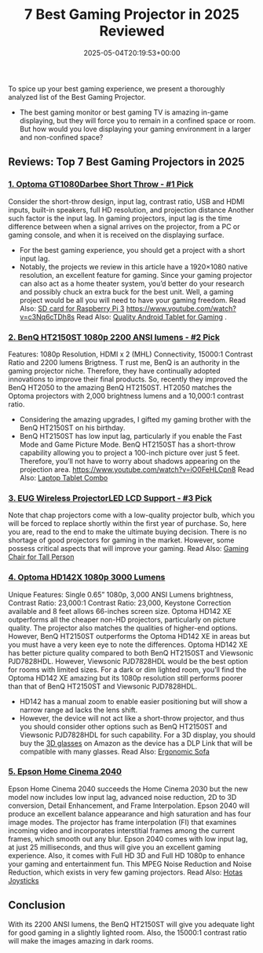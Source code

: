 ﻿---
layout: post
title: 7 Best Gaming Projector in 2025 Reviewed
date: '2025-05-04T20:19:53+00:00'
categories:
- Motherboards
tags: []
slug: /best-gaming-projector/
lastmod: 2025-05-07T12:21:24+03:00
---

To spice up your best gaming experience, we present a thoroughly analyzed list of the Best Gaming Projector.
- The best gaming monitor or best gaming TV is amazing in-game displaying, but they will force you to remain in a confined space or room.
But how would you love displaying your gaming environment in a larger and non-confined space?
## Reviews: Top 7 Best Gaming Projectors in 2025
### [1. Optoma GT1080Darbee Short Throw - #1 Pick](https://www.amazon.com/dp/B06XHG92Y5/?tag=p-policy-20)
Consider the short-throw design, input lag, contrast ratio, USB and HDMI inputs, built-in speakers, full HD resolution, and projection distance Another such factor is the input lag.
In gaming projectors, input lag is the time difference between when a signal arrives on the projector, from a PC or gaming console, and when it is received on the displaying surface.
- For the best gaming experience, you should get a project with a short input lag.
- Notably, the projects we review in this article have a 1920×1080 native resolution, an excellent feature for gaming.
Since your gaming projector can also act as a home theater system, you’d better do your research and possibly chuck an extra buck for the best unit.
Well, a gaming project would be all you will need to have your gaming freedom. Read Also:
[SD card for Raspberry Pi 3](https://pestpolicy.com/best-sd-card-for-raspberry-pi-3/)
https://www.youtube.com/watch?v=c3Nq6cTDh8s
Read Also:
[Quality Android Tablet for Gaming](https://pestpolicy.com/best-android-tablet-for-gaming/)
.
### [2. BenQ HT2150ST 1080p 2200 ANSI lumens - #2 Pick](https://www.amazon.com/dp/B01K2V0WP4/?tag=p-policy-20)
Features: 1080p Resolution, HDMI x 2 (MHL) Connectivity, 15000:1 Contrast Ratio and 2200 lumens Brigtness.
T
rust me, BenQ is an authority in the gaming projector niche. Therefore, they have continually adopted innovations to improve their final products.
So, recently they improved the BenQ HT2050 to the amazing BenQ HT2150ST. HT2050 matches the Optoma projectors with 2,000 brightness lumens and a 10,000:1 contrast ratio.
- Considering the amazing upgrades, I gifted my gaming brother with the BenQ HT2150ST on his birthday.
- BenQ HT2150ST has low input lag, particularly if you enable the Fast Mode and Game Picture Mode.
BenQ HT2150ST has a short-throw capability allowing you to project a 100-inch picture over just 5 feet. Therefore, you’ll not have to worry about shadows appearing on the projection area.
https://www.youtube.com/watch?v=iO0FeHLCpn8
Read Also:
[Laptop Tablet Combo](https://pestpolicy.com/best-laptop-tablet-combo/)
### [3. EUG Wireless ProjectorLED LCD Support - #3 Pick](https://www.amazon.com/dp/B00SIZG5MQ/?tag=p-policy-20)
Note that chap projectors come with a low-quality projector bulb, which you will be forced to replace shortly within the first year of purchase.
So, here you are, read to the end to make the ultimate buying decision.
There is no shortage of good projectors for gaming in the market. However, some possess critical aspects that will improve your gaming.
Read Also:
[Gaming Chair for Tall Person](https://pestpolicy.com/best-gaming-chair-for-tall-person/)
### [4. Optoma HD142X 1080p 3000 Lumens](https://www.amazon.com/dp/B01HQCF6R6/?tag=p-policy-20)
Unique Features: Single 0.65” 1080p, 3,000 ANSI Lumens brightness, Contrast Ratio: 23,000:1 Contrast Ratio: 23,000, Keystone Correction available and 8 feet allows 66-inches screen size.
Optoma HD142 XE outperforms all the cheaper non-HD projectors, particularly on picture quality. The projector also matches the qualities of higher-end options.
However, BenQ HT2150ST outperforms the Optoma HD142 XE in areas but you must have a very keen eye to note the differences.
Optoma HD142 XE has better picture quality compared to both BenQ HT2150ST and Viewsonic PJD7828HDL. However, Viewsonic PJD7828HDL would be the best option for rooms with limited sizes.
For a dark or dim lighted room, you’ll find the Optoma HD142 XE amazing but its 1080p resolution still performs poorer than that of BenQ HT2150ST and Viewsonic PJD7828HDL.
- HD142 has a manual zoom to enable easier positioning but will show a narrow range ad lacks the lens shift.
- However, the device will not act like a short-throw projector, and thus you should consider other options such as BenQ HT2150ST and Viewsonic PJD7828HDL for such capability.
For a 3D display, you should buy the
[3D glasses](https://www.amazon.com/dp/B00KUIYUP8/?tag=p-policy-20)
on Amazon as the device has a DLP Link that will be compatible with many glasses.
Read Also:
[Ergonomic Sofa](https://pestpolicy.com/best-ergonomic-sofa/)
### [5. Epson Home Cinema 2040](https://www.amazon.com/dp/B014D7XHDC/?tag=p-policy-20)
Epson Home Cinema 2040 succeeds the Home Cinema 2030 but the new model now includes low input lag, advanced noise reduction, 2D to 3D conversion, Detail Enhancement, and Frame Interpolation.
Epson 2040 will produce an excellent balance appearance and high saturation and has four image modes.
The projector has frame interpolation (FI) that examines incoming video and incorporates interstitial frames among the current frames, which smooth out any blur.
Epson 2040 comes with low input lag, at just 25 milliseconds, and thus will give you an excellent gaming experience.
Also, it comes with Full HD 3D and Full HD 1080p to enhance your gaming and entertainment fun. This MPEG Noise Reduction and Noise Reduction, which exists in very few gaming projectors.
Read Also:
[Hotas Joysticks](https://pestpolicy.com/best-hotas-joysticks/)
## Conclusion
With its 2200 ANSI lumens, the BenQ HT2150ST will give you adequate light for good gaming in a slightly lighted room.
Also, the 15000:1 contrast ratio will make the images amazing in dark rooms.